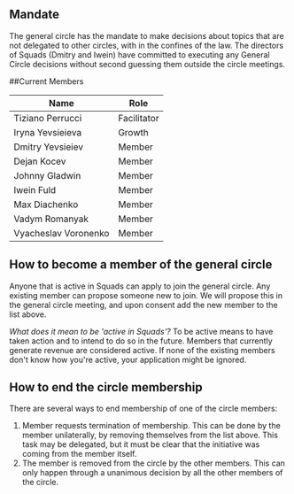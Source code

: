 ## Mandate
The general circle has the mandate to make decisions about topics that are not delegated to other circles, with in the confines of the law. The directors of Squads (Dmitry and Iwein) have committed to executing any General Circle decisions without second guessing them outside the circle meetings.

##Current Members

| Name             | Role        |
|------------------|-------------|
| Tiziano Perrucci | Facilitator |
| Iryna Yevsieieva | Growth      |
| Dmitry Yevsieiev | Member      |
| Dejan Kocev      | Member      |
| Johnny Gladwin   | Member      |
| Iwein Fuld       | Member      |
| Max Diachenko    | Member      |
| Vadym Romanyak   | Member      |
| Vyacheslav Voronenko | Member     |


## How to become a member of the general circle
Anyone that is active in Squads can apply to join the general circle. Any existing member can propose someone new to join. We will propose this in the general circle meeting, and upon consent add the new member to the list above.

_What does it mean to be 'active in Squads'?_
To be active means to have taken action and to intend to do so in the future. Members that currently generate revenue are considered active. If none of the existing members don't know how you're active, your application might be ignored.

## How to end the circle membership
There are several ways to end membership of one of the circle members:

1. Member requests termination of membership. This can be done by the member unilaterally, by removing themselves from the list above. This task may be delegated, but it must be clear that the initiative was coming from the member itself.
2. The member is removed from the circle by the other members. This can only happen through a unanimous decision by all the other members of the circle.